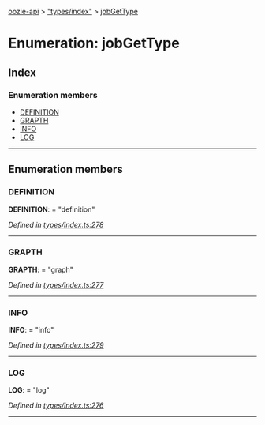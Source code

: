 [oozie-api](../README.md) > ["types/index"](../modules/_types_index_.md) > [jobGetType](../enums/_types_index_.jobgettype.md)

# Enumeration: jobGetType

## Index

### Enumeration members

* [DEFINITION](_types_index_.jobgettype.md#definition)
* [GRAPTH](_types_index_.jobgettype.md#grapth)
* [INFO](_types_index_.jobgettype.md#info)
* [LOG](_types_index_.jobgettype.md#log)

---

## Enumeration members

<a id="definition"></a>

###  DEFINITION

**DEFINITION**:  = "definition"

*Defined in [types/index.ts:278](https://github.com/ptariche/oozie-ts/blob/9acdc55/src/types/index.ts#L278)*

___
<a id="grapth"></a>

###  GRAPTH

**GRAPTH**:  = "graph"

*Defined in [types/index.ts:277](https://github.com/ptariche/oozie-ts/blob/9acdc55/src/types/index.ts#L277)*

___
<a id="info"></a>

###  INFO

**INFO**:  = "info"

*Defined in [types/index.ts:279](https://github.com/ptariche/oozie-ts/blob/9acdc55/src/types/index.ts#L279)*

___
<a id="log"></a>

###  LOG

**LOG**:  = "log"

*Defined in [types/index.ts:276](https://github.com/ptariche/oozie-ts/blob/9acdc55/src/types/index.ts#L276)*

___

